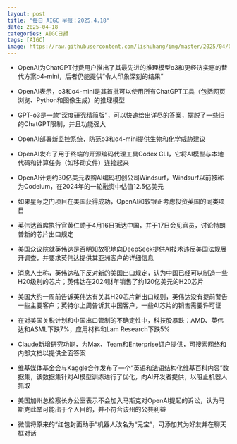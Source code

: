 ```yaml
---
layout: post
title: "每日 AIGC 早报：2025.4.18"
date: 2025-04-18
categories: AIGC日报
tags: [AIGC]
image: https://raw.githubusercontent.com/lishuhang/img/master/2025/04/0418-d.jpg
---
```


- OpenAI为ChatGPT付费用户推出了其最先进的推理模型o3和更经济实惠的替代方案o4-mini，后者仍能提供“令人印象深刻的结果”

- OpenAI表示，o3和o4-mini是其首批可以使用所有ChatGPT工具（包括网页浏览、Python和图像生成）的推理模型

- GPT-o3是一款“深度研究精简版”，可以快速给出详尽的答案，摆脱了一些旧的ChatGPT限制，并且功能强大

- OpenAI部署新监控系统，防范o3和o4-mini提供生物和化学威胁建议

- OpenAI发布了用于终端的开源编码代理工具Codex CLI，它将AI模型与本地代码和计算任务（如移动文件）连接起来

- OpenAI计划约30亿美元收购AI编码初创公司Windsurf，Windsurf以前被称为Codeium，在2024年的一轮融资中估值12.5亿美元

- 如果星际之门项目在美国获得成功，OpenAI和软银正考虑投资英国的同类项目

- 英伟达首席执行官黄仁勋于4月16日抵达中国，并于17日会见官员，讨论特朗普新的芯片出口规定

- 美国众议院就英伟达是否明知故犯地向DeepSeek提供AI技术违反美国法规展开调查，并要求英伟达提供其亚洲客户的详细信息

- 消息人士称，英伟达私下反对新的美国出口规定，认为中国已经可以制造一些H20级别的芯片；英伟达在2024财年销售了约120亿美元的H20芯片

- 美国大约一周前告诉英伟达有关其H20芯片新出口规则，英伟达没有提前警告一些主要客户；英特尔上周告诉其中国客户，一些AI芯片的销售需要许可证

- 在对美国关税计划和中国出口管制的不确定性中，科技股暴跌：AMD、英伟达和ASML下跌7%，应用材料和Lam Research下跌5%

- Claude新增研究功能，为Max、Team和Enterprise订户提供，可搜索网络和内部文档以提供全面答案

- 维基媒体基金会与Kaggle合作发布了一个“英语和法语结构化维基百科内容”数据集，该数据集针对AI模型训练进行了优化，向AI开发者提供，以阻止机器人抓取

- 美国加州总检察长办公室表示不会加入马斯克对OpenAI提起的诉讼，认为马斯克此举可能出于个人目的，并不符合该州的公共利益

- 微信将原来的“红包封面助手”机器人改名为“元宝”，可添加其为好友并在聊天框对话